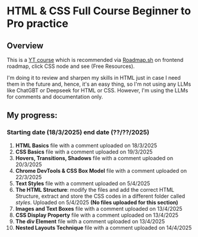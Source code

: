 # HTML & CSS Full Course Beginner to Pro practice
## Overview
This is a [YT course](https://www.youtube.com/watch?v=G3e-cpL7ofc&t=1059s) which is recommended via [Roadmap.sh](https://roadmap.sh/frontend) on frontend roadmap, click CSS node and see (Free Resources).

I'm doing it to review and sharpen my skills in HTML just in case I need them in the future and, hence, it's an easy thing, so I'm not using any LLMs like ChatGBT or Deepseek for HTML or CSS. However, I'm using the LLMs for comments and documentation only.

## My progress:

### Starting date (18/3/2025) end date (??/??/2025)
1. **HTML Basics** file with a comment uploaded on 18/3/2025
2. **CSS Basics** file with a comment uploaded on 19/3/2025
3. **Hovers, Transitions, Shadows** file with a comment uploaded on 20/3/2025
4. **Chrome DevTools & CSS Box Model** file with a comment uploaded on 22/3/2025
5. **Text Styles** file with a comment uploaded on 5/4/2025
6. **The HTML Structure**: modify the files and add the correct HTML Structure, extract and store the CSS codes in a different folder called *styles*. Uploaded on 5/4/2025 **(No files uploaded for this section)**
7. **Images and Text Boxes** file with a comment uploaded on 13/4/2025
8. **CSS Display Property** file with a comment uploaded on 13/4/2025
9. **The div Element** file with a comment uploaded on 13/4/2025
10. **Nested Layouts Technique**  file with a comment uploaded on 14/4/2025

